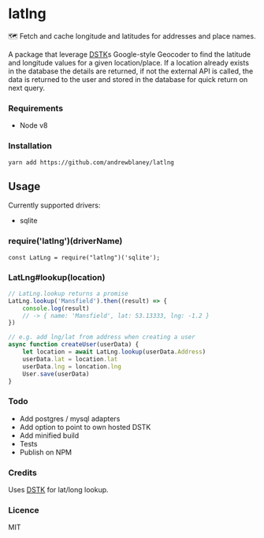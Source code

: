 # latlng

🗺 Fetch and cache longitude and latitudes for addresses and place names.

A package that leverage [DSTK](http://www.datasciencetoolkit.org/)s Google-style Geocoder to find the latitude and 
longitude values for a given location/place. If a location already exists in the database the details are returned,
if not the external API is called, the data is returned to the user and stored in the database for quick return on 
next query.

### Requirements
- Node v8

### Installation
`yarn add https://github.com/andrewblaney/latlng`

## Usage

Currently supported drivers:
   - sqlite

### require('latlng')(driverName)
`const LatLng = require("latlng")('sqlite');`

### LatLng#lookup(location)
    
```javascript
// LatLng.lookup returns a promise
LatLng.lookup('Mansfield').then((result) => {
    console.log(result)
    // -> { name: 'Mansfield', lat: 53.13333, lng: -1.2 }
})

// e.g. add lng/lat from address when creating a user 
async function createUser(userData) {
    let location = await LatLng.lookup(userData.Address)
    userData.lat = location.lat
    userData.lng = loncation.lng
    User.save(userData)
}
```

### Todo
- Add postgres / mysql adapters
- Add option to point to own hosted DSTK
- Add minified build
- Tests
- Publish on NPM

### Credits
Uses [DSTK](http://www.datasciencetoolkit.org/) for lat/long lookup.

### Licence
MIT
